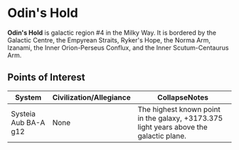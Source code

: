 # Odin's Hold
**Odin's Hold** is galactic region #4 in the Milky Way. It is bordered by the Galactic Centre, the Empyrean Straits, Ryker's Hope, the Norma Arm, Izanami, the Inner Orion-Perseus Conflux, and the Inner Scutum-Centaurus Arm.

## Points of Interest

| System | Civilization/Allegiance | CollapseNotes |
| --- | --- | --- |
| Systeia Aub BA-A g12 | None | The highest known point in the galaxy, +3173.375 light years above the galactic plane. |